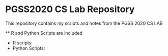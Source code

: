 # PGSS2020 CS Lab Repository

This repository contains my scripts and notes from the PGSS 2020 CS LAB

** R and Python Scripts are included
- R scripts:
- Python Scripts:
